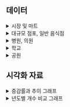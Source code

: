 ## 데이터

<details>
<summary>시장 및 마트</summary>
<div>

## 진행방식
- 필터링 (1) : 주소가 빈값이 아닌경우에 대해 우선선택 (소재지도로명주소, 소재지지번주소)
- 필터링 (2) : 분당, 일산 단어가 포함된 위치 우선적으로 선택
- 필터링 (3) : 위도,경도가 모두 빈칸인 행 Search, 주소가 이상한 곳 제거

### 데이터 테이블 예시 (분당 / 89,5) / (일산 / 56,5)
| 시설구분명 | 소재지도로명주소                                              | 소재지지번주소                       | WGS84위도   | WGS84경도   |
|------------|---------------------------------------------------------------|---------------------------------------|-------------|-------------|
| 전통시장   | 경기도 성남시 분당구 불정로386번길 10 서현동 효자촌미래타운아파트 | 경기도 성남시 분당구 서현동 307      | 37.373416   | 127.138036  |
| 전통시장   | 경기도 성남시 분당구 불정로376번길 31                          | 경기도 성남시 분당구 서현동 311      | 37.372255   | 127.138871  |
| 전통시장   | 경기도 성남시 분당구 불정로376번길 37 서현동                   | 경기도 성남시 분당구 서현동 312-3    | 37.371629   | 127.139444  |
| 전통시장   | 경기도 성남시 분당구 내정로165번길 38                          | 경기도 성남시 분당구수내동 32        | 37.376661   | 127.116239  |
| 전통시장   | 경기도 성남시 분당구 내정로 165번길 38                         | 경기도 성남시 분당구 수내동 32       | 37.376661   | 127.116239  |

</div>
</details>

<details>
<summary>대규모 점포, 일반 음식점</summary>
<div>

## 진행방식
- 필터링 (1) : 주소가 빈값이 아닌경우에 대해 우선선택 (소재지도로명주소, 소재지지번주소)
- 필터링 (2) : 분당, 일산 단어가 포함된 위치 우선적으로 선택
- 전처리 (1) : 위도,경도가 모두 빈칸인 행 Search 후 API를 활용한 위경도 결측치 보간
- 전처리 (2) : 폐업일자/인허가일자 내 날짜 포맷 통일화

### 데이터 테이블 예시 (대규모점포)
| 사업장명                      | 영업상태명   | 인허가일자   | 폐업일자 | 소재지도로명주소                                          | 소재지지번주소                                   | WGS84위도   | WGS84경도   | 업태구분명정보       |
|-------------------------------|------------|-----------|-------|----------------------------------------------------|----------------------------------------------|-----------|-----------|----------------|
| 라 몬테 이탈리아노            | 영업개시전   | 2019-01-22 | NaN   | 경기도 고양시 일산동구 연리지로 51, 라몬테이탈리아노 (장항동) | 경기도 고양시 일산동구 장항동 1800번지 라몬테이탈리아노 | 37.659901 | 126.754939 | 그 밖의 대규모점포   |
| GIFC MALL                   | 영업개시전   | 2019-01-23 | NaN   | 경기도 고양시 일산서구 킨텍스로 240 (대화동)               | 경기도 고양시 일산서구 대화동 2603번지                | 37.666098 | 126.750520 | 그 밖의 대규모점포   |
| 고양 일산 호수공원 가로수길     | 영업개시전   | 2017-08-25 | NaN   | 경기도 고양시 일산서구 주엽로 80 (대화동)                 | 경기도 고양시 일산서구 대화동 1050번지 185호           | 37.665939 | 126.756403 | 그 밖의 대규모점포   |
| 일산 벨라씨타(Bella Citta) | 영업개시전   | 2016-08-26 | NaN   | 경기도 고양시 일산동구 강송로 33 (백석동, 일산요진와이시티)   | 경기도 고양시 일산동구 백석동 1237번지               | 37.642359 | 126.792682 | 쇼핑센터            |
| 레이킨스몰                    | 정상영업     | 2010-08-26 | NaN   | 경기도 고양시 일산서구 호수로 817 (대화동)                | 경기도 고양시 일산서구 대화동 2602번지                | 37.667964 | 126.751387 | 그 밖의 대규모점포   |

### 데이터 테이블 예시 (일반음식점)
| 사업장명                           | 소재지도로명주소                                                          | 소재지지번주소                                               | 위도       | 경도       | 영업상태명 | 인허가일자   | 폐업일자    | 업태구분명  |
|-----------------------------------|---------------------------------------------------------------------------|------------------------------------------------------------|-----------|-----------|----------|-----------|-----------|-----------|
| #그술집                           | 경기도 성남시 분당구 매화로37번길 16 (야탑동, 1층)                        | 경기도 성남시 분당구 야탑동 383-8 1층                       | 37.411688 | 127.133038 | 영업      | 2005-07-01 | NaN       | 경양식    |
| (내어릴적)풍금                    | 경기도 성남시 분당구 금곡로11번길 6 1층 전체 (구미동)                      | 경기도 성남시 분당구 구미동 127-1번지 1층전체                | 37.344151 | 127.110432 | 폐업      | 2007-11-15 | 2008-08-01 | 까페      |
| (능이닭,능이오리)백숙,배달전문      | 경기도 성남시 분당구 황새울로312번길 20 (서현동,분당태성빌딩 지하1층 B124호) | 경기도 성남시 분당구 서현동 265-6 분당태성빌딩 지하1층 B124호 | 37.383026 | 127.122074 | 폐업      | 2011-06-10 | 2021-04-29 | 한식      |
| (대명)능이오복탕                  | 경기도 성남시 분당구 새마을로177번길 7-8, 1,2층 (율동)                     | 경기도 성남시 분당구 율동 288 1,2층                         | 37.384651 | 127.149335 | 영업      | 1993-08-24 | NaN       | 한식      |
| (선)속초코다리냉면                 | 경기도 성남시 분당구 동판교로177번길 25, 1층 106호 (삼평동, 판교 호반 ...   | 경기도 성남시 분당구 삼평동 740 판교 호반 써밋 플레이스 1층 106호 | 37.397321 | 127.113552 | 폐업      | 2013-06-18 | 2024-10-07 | 한식      |

</div>
</details>

<details>
<summary>병원, 의원</summary>
<div>

## 진행방식
- 필터링 (1) : 분당, 일산 단어가 포함된 위치 우선적으로 선택
- 전처리 (1) : 주소 기반 위도, 경도 관련 데이터 API를 활용한 Search

### 데이터 테이블 예시 (병원)
| 상세영업상태명 | 인허가일자  | 폐업일자 | 소재지전체주소                                              | 도로명전체주소                                               | 사업장명       | 업태구분명            | 의료인수 | 입원실수 | 병상수 | 진료과목내용명                                                                                                                                          | 위도        | 경도        |
|---------------|-------------|----------|-------------------------------------------------------------|-------------------------------------------------------------|----------------|----------------------|----------|----------|--------|-------------------------------------------------------------------------------------------------------------------------------------------------------|-------------|-------------|
| 영업중        | 2007-01-24  | NaN      | 경기도 고양시 일산서구 주엽동 21 사과나무치과병원             | 경기도 고양시 일산서구 중앙로 1450, 사과나무치과병원 2~7층 (주엽동)  | 사과나무치과병원 | 치과병원              | 25       | 0        | 0      | 내과, 가정의학과, 구강악안면외과, 치과보철과, 치과교정과, 소아치과, 치주과, 치과일반                                                                 | 37.671268   | 126.759604  |
| 영업중        | 2008-07-11  | NaN      | 경기도 고양시 일산동구 중산동 1696 지하1층 일부, 1층 일부, 2~5층 | 경기도 고양시 일산동구 중산로 117, 지하1층 일부, 1층 일부, 2~5층 (중산동)  | 해븐리병원     | 병원                  | 37       | 40       | 178    | 내과, 신경과, 정형외과, 영상의학과, 재활의학과, 가정의학과                                                                                           | 37.682541   | 126.781049  |
| 영업중        | 2008-08-14  | NaN      | NaN                                                         | 경기도 고양시 일산서구 주화로 88 (주엽동, 효림빌딩 201호, 205~6호, 3...  | 효림요양병원   | 요양병원(일반요양병원)  | 20       | 29       | 150    | 내과, 신경과, 외과, 피부과, 재활의학과, 가정의학과, 한방내과, 한방신경정신과, 재활의학과                                                                 | 37.670554   | 126.758525  |
| 영업중        | 2009-03-31  | NaN      | NaN                                                         | 경기도 고양시 일산서구 덕이로 212 (덕이동, 백송프라자 3,4층 일부)        | 무지개요양병원 | 요양병원(일반요양병원)  | 41       | 49       | 280    | 가정의학과, 한방내과                                                                                                                                   | 37.696692   | 126.739335  |
| 영업중        | 2009-04-29  | NaN      | 경기도 고양시 일산서구 일산2동 554번지 4호 일산마샬빌딩 4,5,6,7,8층 | 경기도 고양시 일산서구 일중로 59 (일산동, 일산마샬빌딩 4,5,6,7,8층) | 로하스일산병원 | 병원                  | 48       | 31       | 112    | 내과, 재활의학과, 가정의학과, 한방내과                                                                                                                | 37.684972   | 126.775199  |



### 데이터 테이블 예시 (의원)
| 상세영업상태명 | 인허가일자  | 폐업일자 | 소재지전체주소                                               | 도로명전체주소                                              | 사업장명                | 업태구분명  | 의료인수 | 입원실수 | 병상수 | 진료과목내용명                                                                                          | 위도  | 경도  |
|---------------|-------------|----------|--------------------------------------------------------------|-------------------------------------------------------------|-------------------------|-------------|----------|----------|--------|---------------------------------------------------------------------------------------------------------|-------|-------|
| 영업중        | 2019-03-06  | NaN      | 경기도 고양시 일산동구 중산동 1667번지 8호                    | 경기도 고양시 일산동구 고봉로 266, 5층 (중산동)               | 미래마취통증의학과의원   | 의원        | 2.0      | 0.0      | 0.0    | 정형외과, 신경외과, 마취통증의학과, 재활의학과                                                              | None  | None  |
| 영업중        | 2019-03-08  | NaN      | NaN                                                          | 경기도 고양시 일산동구 정발산로 38, 장항동이스턴시티 207호 (장항동) | 마음미소정신건강의학과의원 | 의원        | 1.0      | 0.0      | 0.0    | 정신건강의학과                                                                                          | None  | None  |
| 영업중        | 2019-03-15  | NaN      | NaN                                                          | 경기도 고양시 일산동구 강송로 119, 용신코아 3층 302호 (백석동)    | 이재한의원              | 한의원      | 1.0      | 0.0      | 0.0    | 한방내과, 한방부인과, 한방소아과, 한방안·이비인후·피부과, 한방신경정신과, 한방재활의학과                 | None  | None  |
| 영업중        | 2019-01-28  | NaN      | NaN                                                          | 경기도 고양시 일산동구 정발산로 38, 장항동이스턴시티 208호 일부, 408호 | 정발산튼튼척의원         | 의원        | 3.0      | 0.0      | 0.0    | 외과, 정형외과, 마취통증의학과, 재활의학과                                                                  | None  | None  |
| 영업중        | 2019-02-18  | NaN      | NaN                                                          | 경기도 고양시 일산동구 중산로 244, 고은프라자 3층 301호 (중산동) | 열린부부한의원          | 한의원      | 1.0      | 0.0      | 0.0    | 한방내과, 한방부인과, 한방소아과, 한방안·이비인후·피부과, 한방신경정신과, 한방재활의학과                 | None  | None  |


</div>
</details>

<details>
<summary>학교</summary>
<div>

## 진행방식
- 필터링 (1) : 분당, 일산 단어가 포함된 위치 우선적으로 선택

### 데이터 테이블 예시 (병원)
| 학교명             | 학교급구분 | 설립일자   | 설립형태 | 운영상태 | 소재지지번주소                   | 소재지도로명주소                      | 시도교육청명  | 위도       | 경도       |
|--------------------|------------|------------|----------|----------|----------------------------------|---------------------------------------|---------------|------------|------------|
| 신일비즈니스고등학교 | 고등학교   | 1996-03-01 | 공립     | 운영     | 경기도 고양시 일산서구 일산동 1041 | 경기도 고양시 일산서구 킨텍스로 452 | 경기도교육청  | 37.683058  | 126.762179 |
| 백마고등학교        | 고등학교   | 2017-05-04 | 공립     | 운영     | 경기도 고양시 일산동구 백석동 1138 | 경기도 고양시 일산동구 백석로 155    | 경기도교육청  | 37.651982  | 126.794012 |
| 고양예술고등학교    | 고등학교   | 2005-10-12 | 사립     | 운영     | 경기도 고양시 일산서구 덕이동 753-11 | 경기도 고양시 일산서구 덕이로172번길 4-39 | 경기도교육청  | 37.697410  | 126.742303 |
| 한류초등학교        | 초등학교   | 2019-09-01 | 공립     | 운영     | 경기도 고양시 일산동구 장항동 1779  | 경기도 고양시 일산동구 한류월드로 262 | 경기도교육청  | 37.662268  | 126.756958 |
| 백송고등학교        | 고등학교   | 1974-01-05 | 사립     | 운영     | 경기도 고양시 일산서구 덕이동 753-11 | 경기도 고양시 일산서구 덕이로 172번길 4-39 | 경기도교육청  | 37.697410  | 126.742303 |


</div>
</details>

<details>
<summary>공원</summary>
<div>

## 진행방식
- 필터링 (1) : 분당, 일산 단어가 포함된 위치 우선적으로 선택

### 데이터 테이블 예시 (공원)
| 공원명                        | 공원구분   | 소재지도로명주소                  | 소재지지번주소                          | 위도        | 경도        | 공원면적(㎡) |
|----------------------------|---------|----------------------------------|--------------------------------------|-----------|-----------|------------|
| 판교제7호(송현)공원             | 근린공원   | NaN                              | 경기도 성남시 분당구 삼평동 717-2         | 37.409025 | 127.116940 | 39233.5    |
| 판교제10호(낙생대)공원          | 근린공원   | 경기도 성남시 분당구 판교역로 75   | 경기도 성남시 분당구 백현동 523          | 37.387522 | 127.107671 | 428698.0   |
| 미래공원                      | 어린이공원  | NaN                              | 경기도 성남시 분당구 서현동 309          | 37.371048 | 127.136006 | 3509.7     |
| 양촌공원                      | 어린이공원  | NaN                              | 경기도 성남시 분당구 야탑동 178          | 37.407056 | 127.147037 | 1533.2     |
| 판교제12호(숲안)공원           | 어린이공원  | NaN                              | 경기도 성남시 분당구 백현동 548          | 37.388994 | 127.115944 | 4275.3     |


</div>
</details>


## 시각화 자료

<details>
<summary>증감률과 추이 그래프</summary>
<div>

## 대규모 점포

![line_graph_life_infra_년도별_대규모점포_추이](https://github.com/user-attachments/assets/560693e9-013c-4c7b-8362-4ae164df535a)

![line_graph_life_infra_년도별_대규모점포_증감률](https://github.com/user-attachments/assets/ff1bc8a9-f733-43bf-94ad-9c4a436bc657)


## 음식점


![line_graph_life_infra_음식점_점포수_추이](https://github.com/user-attachments/assets/c8d75f5f-1fc9-4c52-9558-e13f27017565)

![line_graph_life_infra_음식점_점포수_증감률](https://github.com/user-attachments/assets/af1c943d-4947-4f91-ab9c-6327c1186827)


## 병원

![line_graph_life_infra_년도별_병원_추이](https://github.com/user-attachments/assets/b5f8a02e-76c3-4a6b-bb0e-cc77256113bb)

![line_graph_life_infra_년도별_병원_증감률](https://github.com/user-attachments/assets/af12802b-5857-4698-af76-f49b5e21171f)


## 의원

![line_graph_life_infra_년도별_의원_추이](https://github.com/user-attachments/assets/28f4b5bf-9013-4016-bc12-02d38abb1974)

![line_graph_life_infra_년도별_의원_증감률](https://github.com/user-attachments/assets/0ce18d49-80fc-406e-b216-fe011143d9b5)


## 학교

![line_graph_life_infra_지역별_학교_추이](https://github.com/user-attachments/assets/81e7b897-d167-4e58-ab8e-600d85c31331)

![line_graph_life_infra_지역별_학교_증가율](https://github.com/user-attachments/assets/7a1aec07-2706-4a34-8cd5-9708670c1c90)


</div>
</details>


<details>
<summary>년도별 개수 비교 그래프</summary>
<div>

## 데이터

<details>
<summary>시장 및 마트</summary>
<div>

## 진행방식
- 필터링 (1) : 주소가 빈값이 아닌경우에 대해 우선선택 (소재지도로명주소, 소재지지번주소)
- 필터링 (2) : 분당, 일산 단어가 포함된 위치 우선적으로 선택
- 필터링 (3) : 위도,경도가 모두 빈칸인 행 Search, 주소가 이상한 곳 제거

### 데이터 테이블 예시 (분당 / 89,5) / (일산 / 56,5)
| 시설구분명 | 소재지도로명주소                                              | 소재지지번주소                       | WGS84위도   | WGS84경도   |
|------------|---------------------------------------------------------------|---------------------------------------|-------------|-------------|
| 전통시장   | 경기도 성남시 분당구 불정로386번길 10 서현동 효자촌미래타운아파트 | 경기도 성남시 분당구 서현동 307      | 37.373416   | 127.138036  |
| 전통시장   | 경기도 성남시 분당구 불정로376번길 31                          | 경기도 성남시 분당구 서현동 311      | 37.372255   | 127.138871  |
| 전통시장   | 경기도 성남시 분당구 불정로376번길 37 서현동                   | 경기도 성남시 분당구 서현동 312-3    | 37.371629   | 127.139444  |
| 전통시장   | 경기도 성남시 분당구 내정로165번길 38                          | 경기도 성남시 분당구수내동 32        | 37.376661   | 127.116239  |
| 전통시장   | 경기도 성남시 분당구 내정로 165번길 38                         | 경기도 성남시 분당구 수내동 32       | 37.376661   | 127.116239  |

</div>
</details>

<details>
<summary>대규모 점포, 일반 음식점</summary>
<div>

## 진행방식
- 필터링 (1) : 주소가 빈값이 아닌경우에 대해 우선선택 (소재지도로명주소, 소재지지번주소)
- 필터링 (2) : 분당, 일산 단어가 포함된 위치 우선적으로 선택
- 전처리 (1) : 위도,경도가 모두 빈칸인 행 Search 후 API를 활용한 위경도 결측치 보간
- 전처리 (2) : 폐업일자/인허가일자 내 날짜 포맷 통일화

### 데이터 테이블 예시 (대규모점포)
| 사업장명                      | 영업상태명   | 인허가일자   | 폐업일자 | 소재지도로명주소                                          | 소재지지번주소                                   | WGS84위도   | WGS84경도   | 업태구분명정보       |
|-------------------------------|------------|-----------|-------|----------------------------------------------------|----------------------------------------------|-----------|-----------|----------------|
| 라 몬테 이탈리아노            | 영업개시전   | 2019-01-22 | NaN   | 경기도 고양시 일산동구 연리지로 51, 라몬테이탈리아노 (장항동) | 경기도 고양시 일산동구 장항동 1800번지 라몬테이탈리아노 | 37.659901 | 126.754939 | 그 밖의 대규모점포   |
| GIFC MALL                   | 영업개시전   | 2019-01-23 | NaN   | 경기도 고양시 일산서구 킨텍스로 240 (대화동)               | 경기도 고양시 일산서구 대화동 2603번지                | 37.666098 | 126.750520 | 그 밖의 대규모점포   |
| 고양 일산 호수공원 가로수길     | 영업개시전   | 2017-08-25 | NaN   | 경기도 고양시 일산서구 주엽로 80 (대화동)                 | 경기도 고양시 일산서구 대화동 1050번지 185호           | 37.665939 | 126.756403 | 그 밖의 대규모점포   |
| 일산 벨라씨타(Bella Citta) | 영업개시전   | 2016-08-26 | NaN   | 경기도 고양시 일산동구 강송로 33 (백석동, 일산요진와이시티)   | 경기도 고양시 일산동구 백석동 1237번지               | 37.642359 | 126.792682 | 쇼핑센터            |
| 레이킨스몰                    | 정상영업     | 2010-08-26 | NaN   | 경기도 고양시 일산서구 호수로 817 (대화동)                | 경기도 고양시 일산서구 대화동 2602번지                | 37.667964 | 126.751387 | 그 밖의 대규모점포   |

### 데이터 테이블 예시 (일반음식점)
| 사업장명                           | 소재지도로명주소                                                          | 소재지지번주소                                               | 위도       | 경도       | 영업상태명 | 인허가일자   | 폐업일자    | 업태구분명  |
|-----------------------------------|---------------------------------------------------------------------------|------------------------------------------------------------|-----------|-----------|----------|-----------|-----------|-----------|
| #그술집                           | 경기도 성남시 분당구 매화로37번길 16 (야탑동, 1층)                        | 경기도 성남시 분당구 야탑동 383-8 1층                       | 37.411688 | 127.133038 | 영업      | 2005-07-01 | NaN       | 경양식    |
| (내어릴적)풍금                    | 경기도 성남시 분당구 금곡로11번길 6 1층 전체 (구미동)                      | 경기도 성남시 분당구 구미동 127-1번지 1층전체                | 37.344151 | 127.110432 | 폐업      | 2007-11-15 | 2008-08-01 | 까페      |
| (능이닭,능이오리)백숙,배달전문      | 경기도 성남시 분당구 황새울로312번길 20 (서현동,분당태성빌딩 지하1층 B124호) | 경기도 성남시 분당구 서현동 265-6 분당태성빌딩 지하1층 B124호 | 37.383026 | 127.122074 | 폐업      | 2011-06-10 | 2021-04-29 | 한식      |
| (대명)능이오복탕                  | 경기도 성남시 분당구 새마을로177번길 7-8, 1,2층 (율동)                     | 경기도 성남시 분당구 율동 288 1,2층                         | 37.384651 | 127.149335 | 영업      | 1993-08-24 | NaN       | 한식      |
| (선)속초코다리냉면                 | 경기도 성남시 분당구 동판교로177번길 25, 1층 106호 (삼평동, 판교 호반 ...   | 경기도 성남시 분당구 삼평동 740 판교 호반 써밋 플레이스 1층 106호 | 37.397321 | 127.113552 | 폐업      | 2013-06-18 | 2024-10-07 | 한식      |

</div>
</details>

<details>
<summary>병원, 의원</summary>
<div>

## 진행방식
- 필터링 (1) : 분당, 일산 단어가 포함된 위치 우선적으로 선택
- 전처리 (1) : 주소 기반 위도, 경도 관련 데이터 API를 활용한 Search

### 데이터 테이블 예시 (병원)
| 상세영업상태명 | 인허가일자  | 폐업일자 | 소재지전체주소                                              | 도로명전체주소                                               | 사업장명       | 업태구분명            | 의료인수 | 입원실수 | 병상수 | 진료과목내용명                                                                                                                                          | 위도        | 경도        |
|---------------|-------------|----------|-------------------------------------------------------------|-------------------------------------------------------------|----------------|----------------------|----------|----------|--------|-------------------------------------------------------------------------------------------------------------------------------------------------------|-------------|-------------|
| 영업중        | 2007-01-24  | NaN      | 경기도 고양시 일산서구 주엽동 21 사과나무치과병원             | 경기도 고양시 일산서구 중앙로 1450, 사과나무치과병원 2~7층 (주엽동)  | 사과나무치과병원 | 치과병원              | 25       | 0        | 0      | 내과, 가정의학과, 구강악안면외과, 치과보철과, 치과교정과, 소아치과, 치주과, 치과일반                                                                 | 37.671268   | 126.759604  |
| 영업중        | 2008-07-11  | NaN      | 경기도 고양시 일산동구 중산동 1696 지하1층 일부, 1층 일부, 2~5층 | 경기도 고양시 일산동구 중산로 117, 지하1층 일부, 1층 일부, 2~5층 (중산동)  | 해븐리병원     | 병원                  | 37       | 40       | 178    | 내과, 신경과, 정형외과, 영상의학과, 재활의학과, 가정의학과                                                                                           | 37.682541   | 126.781049  |
| 영업중        | 2008-08-14  | NaN      | NaN                                                         | 경기도 고양시 일산서구 주화로 88 (주엽동, 효림빌딩 201호, 205~6호, 3...  | 효림요양병원   | 요양병원(일반요양병원)  | 20       | 29       | 150    | 내과, 신경과, 외과, 피부과, 재활의학과, 가정의학과, 한방내과, 한방신경정신과, 재활의학과                                                                 | 37.670554   | 126.758525  |
| 영업중        | 2009-03-31  | NaN      | NaN                                                         | 경기도 고양시 일산서구 덕이로 212 (덕이동, 백송프라자 3,4층 일부)        | 무지개요양병원 | 요양병원(일반요양병원)  | 41       | 49       | 280    | 가정의학과, 한방내과                                                                                                                                   | 37.696692   | 126.739335  |
| 영업중        | 2009-04-29  | NaN      | 경기도 고양시 일산서구 일산2동 554번지 4호 일산마샬빌딩 4,5,6,7,8층 | 경기도 고양시 일산서구 일중로 59 (일산동, 일산마샬빌딩 4,5,6,7,8층) | 로하스일산병원 | 병원                  | 48       | 31       | 112    | 내과, 재활의학과, 가정의학과, 한방내과                                                                                                                | 37.684972   | 126.775199  |



### 데이터 테이블 예시 (의원)
| 상세영업상태명 | 인허가일자  | 폐업일자 | 소재지전체주소                                               | 도로명전체주소                                              | 사업장명                | 업태구분명  | 의료인수 | 입원실수 | 병상수 | 진료과목내용명                                                                                          | 위도  | 경도  |
|---------------|-------------|----------|--------------------------------------------------------------|-------------------------------------------------------------|-------------------------|-------------|----------|----------|--------|---------------------------------------------------------------------------------------------------------|-------|-------|
| 영업중        | 2019-03-06  | NaN      | 경기도 고양시 일산동구 중산동 1667번지 8호                    | 경기도 고양시 일산동구 고봉로 266, 5층 (중산동)               | 미래마취통증의학과의원   | 의원        | 2.0      | 0.0      | 0.0    | 정형외과, 신경외과, 마취통증의학과, 재활의학과                                                              | None  | None  |
| 영업중        | 2019-03-08  | NaN      | NaN                                                          | 경기도 고양시 일산동구 정발산로 38, 장항동이스턴시티 207호 (장항동) | 마음미소정신건강의학과의원 | 의원        | 1.0      | 0.0      | 0.0    | 정신건강의학과                                                                                          | None  | None  |
| 영업중        | 2019-03-15  | NaN      | NaN                                                          | 경기도 고양시 일산동구 강송로 119, 용신코아 3층 302호 (백석동)    | 이재한의원              | 한의원      | 1.0      | 0.0      | 0.0    | 한방내과, 한방부인과, 한방소아과, 한방안·이비인후·피부과, 한방신경정신과, 한방재활의학과                 | None  | None  |
| 영업중        | 2019-01-28  | NaN      | NaN                                                          | 경기도 고양시 일산동구 정발산로 38, 장항동이스턴시티 208호 일부, 408호 | 정발산튼튼척의원         | 의원        | 3.0      | 0.0      | 0.0    | 외과, 정형외과, 마취통증의학과, 재활의학과                                                                  | None  | None  |
| 영업중        | 2019-02-18  | NaN      | NaN                                                          | 경기도 고양시 일산동구 중산로 244, 고은프라자 3층 301호 (중산동) | 열린부부한의원          | 한의원      | 1.0      | 0.0      | 0.0    | 한방내과, 한방부인과, 한방소아과, 한방안·이비인후·피부과, 한방신경정신과, 한방재활의학과                 | None  | None  |


</div>
</details>

<details>
<summary>학교</summary>
<div>

## 진행방식
- 필터링 (1) : 분당, 일산 단어가 포함된 위치 우선적으로 선택

### 데이터 테이블 예시 (병원)
| 학교명             | 학교급구분 | 설립일자   | 설립형태 | 운영상태 | 소재지지번주소                   | 소재지도로명주소                      | 시도교육청명  | 위도       | 경도       |
|--------------------|------------|------------|----------|----------|----------------------------------|---------------------------------------|---------------|------------|------------|
| 신일비즈니스고등학교 | 고등학교   | 1996-03-01 | 공립     | 운영     | 경기도 고양시 일산서구 일산동 1041 | 경기도 고양시 일산서구 킨텍스로 452 | 경기도교육청  | 37.683058  | 126.762179 |
| 백마고등학교        | 고등학교   | 2017-05-04 | 공립     | 운영     | 경기도 고양시 일산동구 백석동 1138 | 경기도 고양시 일산동구 백석로 155    | 경기도교육청  | 37.651982  | 126.794012 |
| 고양예술고등학교    | 고등학교   | 2005-10-12 | 사립     | 운영     | 경기도 고양시 일산서구 덕이동 753-11 | 경기도 고양시 일산서구 덕이로172번길 4-39 | 경기도교육청  | 37.697410  | 126.742303 |
| 한류초등학교        | 초등학교   | 2019-09-01 | 공립     | 운영     | 경기도 고양시 일산동구 장항동 1779  | 경기도 고양시 일산동구 한류월드로 262 | 경기도교육청  | 37.662268  | 126.756958 |
| 백송고등학교        | 고등학교   | 1974-01-05 | 사립     | 운영     | 경기도 고양시 일산서구 덕이동 753-11 | 경기도 고양시 일산서구 덕이로 172번길 4-39 | 경기도교육청  | 37.697410  | 126.742303 |


</div>
</details>

<details>
<summary>공원</summary>
<div>

## 진행방식
- 필터링 (1) : 분당, 일산 단어가 포함된 위치 우선적으로 선택

### 데이터 테이블 예시 (공원)
| 공원명                        | 공원구분   | 소재지도로명주소                  | 소재지지번주소                          | 위도        | 경도        | 공원면적(㎡) |
|----------------------------|---------|----------------------------------|--------------------------------------|-----------|-----------|------------|
| 판교제7호(송현)공원             | 근린공원   | NaN                              | 경기도 성남시 분당구 삼평동 717-2         | 37.409025 | 127.116940 | 39233.5    |
| 판교제10호(낙생대)공원          | 근린공원   | 경기도 성남시 분당구 판교역로 75   | 경기도 성남시 분당구 백현동 523          | 37.387522 | 127.107671 | 428698.0   |
| 미래공원                      | 어린이공원  | NaN                              | 경기도 성남시 분당구 서현동 309          | 37.371048 | 127.136006 | 3509.7     |
| 양촌공원                      | 어린이공원  | NaN                              | 경기도 성남시 분당구 야탑동 178          | 37.407056 | 127.147037 | 1533.2     |
| 판교제12호(숲안)공원           | 어린이공원  | NaN                              | 경기도 성남시 분당구 백현동 548          | 37.388994 | 127.115944 | 4275.3     |


</div>
</details>


## 시각화 자료

<details>
<summary>증감률과 추이 그래프</summary>
<div>

## 대규모 점포

![line_graph_life_infra_년도별_대규모점포_추이](https://github.com/user-attachments/assets/560693e9-013c-4c7b-8362-4ae164df535a)

![line_graph_life_infra_년도별_대규모점포_증감률](https://github.com/user-attachments/assets/ff1bc8a9-f733-43bf-94ad-9c4a436bc657)


## 음식점


![line_graph_life_infra_음식점_점포수_추이](https://github.com/user-attachments/assets/c8d75f5f-1fc9-4c52-9558-e13f27017565)

![line_graph_life_infra_음식점_점포수_증감률](https://github.com/user-attachments/assets/af1c943d-4947-4f91-ab9c-6327c1186827)


## 병원

![line_graph_life_infra_년도별_병원_추이](https://github.com/user-attachments/assets/b5f8a02e-76c3-4a6b-bb0e-cc77256113bb)

![line_graph_life_infra_년도별_병원_증감률](https://github.com/user-attachments/assets/af12802b-5857-4698-af76-f49b5e21171f)


## 의원

![line_graph_life_infra_년도별_의원_추이](https://github.com/user-attachments/assets/28f4b5bf-9013-4016-bc12-02d38abb1974)

![line_graph_life_infra_년도별_의원_증감률](https://github.com/user-attachments/assets/0ce18d49-80fc-406e-b216-fe011143d9b5)


## 학교

![line_graph_life_infra_지역별_학교_추이](https://github.com/user-attachments/assets/81e7b897-d167-4e58-ab8e-600d85c31331)

![line_graph_life_infra_지역별_학교_증가율](https://github.com/user-attachments/assets/7a1aec07-2706-4a34-8cd5-9708670c1c90)


</div>
</details>


<details>
<summary>년도별 개수 비교 그래프</summary>
<div>


## 2024 11월 기준 

일산 시장 데이터 (241231 기준): 56개   
일산 대규모점포 데이터 (241231 기준): 49개   
일산 음식점 데이터 (241231 기준): 5721개   
일산 음식점 데이터 (241231 기준): 5721개   
일산 병원 데이터 (241231 기준): 51개   
일산 학교 데이터 (241231 기준): 96개   
일산 공원 데이터 (241231 기준): 137개   
일산 의원 데이터 (241231 기준): 738개   


분당 시장 데이터 (241231 기준): 89개   
분당 대규모점포 데이터 (241231 기준): 61개   
분당 음식점 데이터 (241231 기준): 4639개   
분당 병원 데이터 (241231 기준): 27개   
분당 학교 데이터 (241231 기준): 88개   
분당 공원 데이터 (241231 기준): 136개   
분당 의원 데이터 (241231 기준): 1021개   

![일산 vs 분당 생활 인프라 (2024년 현재 기준)](https://github.com/user-attachments/assets/8214a3cc-2a45-4f4e-8137-19584d4a19da)




## 2023년도 기준

일산 대규모점포 데이터 (231231 기준): 49개   
일산 음식점 데이터 (231231 기준): 5760개   
일산 음식점 데이터 (231231 기준): 5760개   
일산 병원 데이터 (231231 기준): 50개   
일산 학교 데이터 (231231 기준): 95개   
일산 의원 데이터 (231231 기준): 728개   


분당 대규모점포 데이터 (231231 기준): 61개   
분당 음식점 데이터 (231231 기준): 4609개   
분당 병원 데이터 (231231 기준): 27개   
분당 학교 데이터 (231231 기준): 88개   
분당 의원 데이터 (231231 기준): 997개   

![일산_vs_분당_생활_인프라_2023년_기준](https://github.com/user-attachments/assets/cb49da83-6265-4494-ba2e-aebb698ae36b)
![일산_vs_분당_생활_인프라_2023년_기준](https://github.com/user-attachments/assets/cb49da83-6265-4494-ba2e-aebb698ae36b)


분당 대규모점포 데이터 (231231 기준): 61개  
분당 음식점 데이터 (231231 기준): 4609개  
분당 병원 데이터 (231231 기준): 27개  
분당 학교 데이터 (231231 기준): 88개  
분당 의원 데이터 (231231 기준): 997개  

![일산_vs_분당_생활_인프라_2023년_기준](./일산_vs_분당_생활_인프라_2023년_기준.png)

## 2022년도 기준

일산 대규모점포 데이터 (221231 기준): 49개   
일산 음식점 데이터 (221231 기준): 5718개   
일산 음식점 데이터 (221231 기준): 5718개   
일산 병원 데이터 (221231 기준): 52개   
일산 학교 데이터 (221231 기준): 95개   
일산 의원 데이터 (221231 기준): 723개   


분당 대규모점포 데이터 (221231 기준): 60개   
분당 음식점 데이터 (221231 기준): 4470개   
분당 병원 데이터 (221231 기준): 29개   
분당 학교 데이터 (221231 기준): 88개   
분당 의원 데이터 (221231 기준): 963개     
분당 의원 데이터 (221231 기준): 963개     


![일산_vs_분당_생활_인프라_2022년_기준](https://github.com/user-attachments/assets/c0754a5a-7924-4447-b1b3-7eb1105907a8)




분당 대규모점포 데이터 (221231 기준): 60개  
분당 음식점 데이터 (221231 기준): 4470개  
분당 병원 데이터 (221231 기준): 29개  
분당 학교 데이터 (221231 기준): 88개  
분당 의원 데이터 (221231 기준): 963개  

![일산_vs_분당_생활_인프라_2022년_기준](./일산_vs_분당_생활_인프라_2022년_기준.png)

## 2021년도 기준

일산 대규모점포 데이터 (211231 기준): 48개   
일산 음식점 데이터 (211231 기준): 5745개   
일산 음식점 데이터 (211231 기준): 5745개   
일산 병원 데이터 (211231 기준): 52개   
일산 학교 데이터 (211231 기준): 95개   
일산 의원 데이터 (211231 기준): 714개   


분당 대규모점포 데이터 (211231 기준): 62개   
분당 음식점 데이터 (211231 기준): 4483개   
분당 병원 데이터 (211231 기준): 29개   
분당 학교 데이터 (211231 기준): 88개   
분당 의원 데이터 (211231 기준): 940개   


![일산_vs_분당_생활_인프라_2021년_기준](https://github.com/user-attachments/assets/7f795286-38df-4c0b-865a-9f662eef5260)



분당 대규모점포 데이터 (211231 기준): 62개  
분당 음식점 데이터 (211231 기준): 4483개  
분당 병원 데이터 (211231 기준): 29개  
분당 학교 데이터 (211231 기준): 88개  
분당 의원 데이터 (211231 기준): 940개  

![일산_vs_분당_생활_인프라_2021년_기준](./일산_vs_분당_생활_인프라_2021년_기준.png)

## 2020년도 기준

일산 대규모점포 데이터 (201231 기준): 48개   
일산 음식점 데이터 (201231 기준): 5667개   
일산 음식점 데이터 (201231 기준): 5667개   
일산 병원 데이터 (201231 기준): 53개   
일산 학교 데이터 (201231 기준): 95개   
일산 의원 데이터 (201231 기준): 698개   

분당 대규모점포 데이터 (201231 기준): 62개  
분당 음식점 데이터 (201231 기준): 4473개  
분당 병원 데이터 (201231 기준): 29개  
분당 학교 데이터 (201231 기준): 86개  
분당 의원 데이터 (201231 기준): 924개  

분당 대규모점포 데이터 (201231 기준): 62개   
분당 음식점 데이터 (201231 기준): 4473개   
분당 병원 데이터 (201231 기준): 29개   
분당 학교 데이터 (201231 기준): 86개   
분당 의원 데이터 (201231 기준): 924개   


![일산_vs_분당_생활_인프라_2020년_기준](https://github.com/user-attachments/assets/f46fd03e-76aa-4843-aabf-0498d5f9328b)

![일산_vs_분당_생활_인프라_2020년_기준](https://github.com/user-attachments/assets/f46fd03e-76aa-4843-aabf-0498d5f9328b)



## 2019년도 기준

일산 대규모점포 데이터 (191231 기준): 49개   
일산 음식점 데이터 (191231 기준): 5523개   
일산 음식점 데이터 (191231 기준): 5523개   
일산 병원 데이터 (191231 기준): 54개   
일산 학교 데이터 (191231 기준): 95개   
일산 의원 데이터 (191231 기준): 675개   


분당 대규모점포 데이터 (191231 기준): 68개   
분당 음식점 데이터 (191231 기준): 4387개   
분당 병원 데이터 (191231 기준): 29개   
분당 학교 데이터 (191231 기준): 86개   
분당 의원 데이터 (191231 기준): 918개   


![일산_vs_분당_생활_인프라_2019년_기준](https://github.com/user-attachments/assets/3e80b620-e935-40a7-8eed-ec4292b95680)



분당 대규모점포 데이터 (191231 기준): 68개  
분당 음식점 데이터 (191231 기준): 4387개  
분당 병원 데이터 (191231 기준): 29개  
분당 학교 데이터 (191231 기준): 86개  
분당 의원 데이터 (191231 기준): 918개  

![일산_vs_분당_생활_인프라_2019년_기준](./일산_vs_분당_생활_인프라_2019년_기준.png)

## 2018년도 기준

일산 대규모점포 데이터 (181231 기준): 48개   
일산 음식점 데이터 (181231 기준): 5482개   
일산 대규모점포 데이터 (181231 기준): 48개   
일산 음식점 데이터 (181231 기준): 5482개   
일산 병원 데이터 (181231 기준): 50개   
일산 학교 데이터 (181231 기준): 94개   
일산 의원 데이터 (181231 기준): 670개   


분당 대규모점포 데이터 (181231 기준): 68개   
분당 음식점 데이터 (181231 기준): 4537개   
분당 병원 데이터 (181231 기준): 29개   
분당 학교 데이터 (181231 기준): 86개   
분당 의원 데이터 (181231 기준): 910개   

![일산_vs_분당_생활_인프라_2018년_기준](https://github.com/user-attachments/assets/c04954cc-d2ce-4383-9d59-4e3ca7382bd0)



분당 대규모점포 데이터 (181231 기준): 68개  
분당 음식점 데이터 (181231 기준): 4537개  
분당 병원 데이터 (181231 기준): 29개  
분당 학교 데이터 (181231 기준): 86개  
분당 의원 데이터 (181231 기준): 910개  

![일산_vs_분당_생활_인프라_2018년_기준](./일산_vs_분당_생활_인프라_2018년_기준.png)

## 2017년도 기준

일산 대규모점포 데이터 (171231 기준): 48개   
일산 음식점 데이터 (171231 기준): 5917개   
일산 음식점 데이터 (171231 기준): 5917개   
일산 병원 데이터 (171231 기준): 51개   
일산 학교 데이터 (171231 기준): 94개   
일산 의원 데이터 (171231 기준): 662개   


분당 대규모점포 데이터 (171231 기준): 68개   
분당 음식점 데이터 (171231 기준): 4563개   
분당 병원 데이터 (171231 기준): 29개   
분당 학교 데이터 (171231 기준): 86개   
분당 의원 데이터 (171231 기준): 877개   

![일산_vs_분당_생활_인프라_2017년_기준](https://github.com/user-attachments/assets/75965ad7-41c9-44ed-8b78-4960bba70b79)



분당 대규모점포 데이터 (171231 기준): 68개  
분당 음식점 데이터 (171231 기준): 4563개  
분당 병원 데이터 (171231 기준): 29개  
분당 학교 데이터 (171231 기준): 86개  
분당 의원 데이터 (171231 기준): 877개  

![일산_vs_분당_생활_인프라_2017년_기준](./일산_vs_분당_생활_인프라_2017년_기준.png)

## 2016년도 기준

일산 대규모점포 데이터 (161231 기준): 48개   
일산 음식점 데이터 (161231 기준): 5834개   
일산 음식점 데이터 (161231 기준): 5834개   
일산 병원 데이터 (161231 기준): 49개   
일산 학교 데이터 (161231 기준): 93개   
일산 의원 데이터 (161231 기준): 661개   


분당 대규모점포 데이터 (161231 기준): 69개   
분당 음식점 데이터 (161231 기준): 4524개   
분당 병원 데이터 (161231 기준): 28개   
분당 학교 데이터 (161231 기준): 86개   
분당 의원 데이터 (161231 기준): 865개   

![일산_vs_분당_생활_인프라_2016년_기준](https://github.com/user-attachments/assets/1a26fc62-8443-4ea1-9d13-95a6f23ceb21)



분당 대규모점포 데이터 (161231 기준): 69개  
분당 음식점 데이터 (161231 기준): 4524개  
분당 병원 데이터 (161231 기준): 28개  
분당 학교 데이터 (161231 기준): 86개  
분당 의원 데이터 (161231 기준): 865개  

![일산_vs_분당_생활_인프라_2016년_기준](./일산_vs_분당_생활_인프라_2016년_기준.png)

## 2015년도 기준

일산 대규모점포 데이터 (151231 기준): 47개   
일산 음식점 데이터 (151231 기준): 5945개   
일산 음식점 데이터 (151231 기준): 5945개   
일산 병원 데이터 (151231 기준): 46개   
일산 학교 데이터 (151231 기준): 93개   
일산 의원 데이터 (151231 기준): 664개   


분당 대규모점포 데이터 (151231 기준): 67개   
분당 음식점 데이터 (151231 기준): 4506개   
분당 병원 데이터 (151231 기준): 27개   
분당 학교 데이터 (151231 기준): 86개   
분당 의원 데이터 (151231 기준): 841개   


![일산_vs_분당_생활_인프라_2015년_기준](https://github.com/user-attachments/assets/e3d2b08e-437d-462c-a5f2-0295e4977de0)



분당 대규모점포 데이터 (151231 기준): 67개  
분당 음식점 데이터 (151231 기준): 4506개  
분당 병원 데이터 (151231 기준): 27개  
분당 학교 데이터 (151231 기준): 86개  
분당 의원 데이터 (151231 기준): 841개  

![일산_vs_분당_생활_인프라_2015년_기준](./일산_vs_분당_생활_인프라_2015년_기준.png)

## 2014년도 기준

일산 대규모점포 데이터 (141231 기준): 47개   
일산 음식점 데이터 (141231 기준): 5792개   
일산 음식점 데이터 (141231 기준): 5792개   
일산 병원 데이터 (141231 기준): 44개   
일산 학교 데이터 (141231 기준): 93개   
일산 의원 데이터 (141231 기준): 643개   


분당 대규모점포 데이터 (141231 기준): 66개   
분당 음식점 데이터 (141231 기준): 4352개   
분당 음식점 데이터 (141231 기준): 4352개   
분당 병원 데이터 (141231 기준): 26개   
분당 학교 데이터 (141231 기준): 86개   
분당 의원 데이터 (141231 기준): 815개   


![일산_vs_분당_생활_인프라_2014년_기준](https://github.com/user-attachments/assets/8df9e9a0-1d3f-42ee-8dc3-e3244b474f83)



![일산_vs_분당_생활_인프라_2014년_기준](./일산_vs_분당_생활_인프라_2014년_기준.png)

## 2013년도 기준

일산 대규모점포 데이터 (131231 기준): 46개   
일산 음식점 데이터 (131231 기준): 5641개   
일산 음식점 데이터 (131231 기준): 5641개   
일산 병원 데이터 (131231 기준): 42개   
일산 학교 데이터 (131231 기준): 93개   
일산 의원 데이터 (131231 기준): 622개   

분당 대규모점포 데이터 (131231 기준): 65개  
분당 음식점 데이터 (131231 기준): 4170개  
분당 병원 데이터 (131231 기준): 28개  
분당 학교 데이터 (131231 기준): 86개  
분당 의원 데이터 (131231 기준): 796개  

분당 대규모점포 데이터 (131231 기준): 65개   
분당 음식점 데이터 (131231 기준): 4170개   
분당 병원 데이터 (131231 기준): 28개   
분당 학교 데이터 (131231 기준): 86개   
분당 의원 데이터 (131231 기준): 796개   


![일산_vs_분당_생활_인프라_2013년_기준](https://github.com/user-attachments/assets/d3a28124-2c65-42bc-802d-c4513ce225cf)

![일산_vs_분당_생활_인프라_2013년_기준](https://github.com/user-attachments/assets/d3a28124-2c65-42bc-802d-c4513ce225cf)



## 2012년도 기준

일산 대규모점포 데이터 (121231 기준): 42개   
일산 음식점 데이터 (121231 기준): 5537개   
일산 음식점 데이터 (121231 기준): 5537개   
일산 병원 데이터 (121231 기준): 40개   
일산 학교 데이터 (121231 기준): 93개   
일산 의원 데이터 (121231 기준): 625개   

분당 대규모점포 데이터 (121231 기준): 61개  
분당 음식점 데이터 (121231 기준): 3943개  
분당 병원 데이터 (121231 기준): 27개  
분당 학교 데이터 (121231 기준): 85개  
분당 의원 데이터 (121231 기준): 775개  

분당 대규모점포 데이터 (121231 기준): 61개   
분당 음식점 데이터 (121231 기준): 3943개   
분당 병원 데이터 (121231 기준): 27개   
분당 학교 데이터 (121231 기준): 85개   
분당 의원 데이터 (121231 기준): 775개   


![일산_vs_분당_생활_인프라_2012년_기준](https://github.com/user-attachments/assets/2753b24e-fac2-42c7-abbe-d8f12292a6ab)

![일산_vs_분당_생활_인프라_2012년_기준](https://github.com/user-attachments/assets/2753b24e-fac2-42c7-abbe-d8f12292a6ab)



## 2011년 기준

일산 대규모점포 데이터 (111231 기준): 32개   
일산 음식점 데이터 (111231 기준): 5448개   
일산 음식점 데이터 (111231 기준): 5448개   
일산 병원 데이터 (111231 기준): 36개   
일산 학교 데이터 (111231 기준): 91개   
일산 의원 데이터 (111231 기준): 611개   


분당 대규모점포 데이터 (111231 기준): 54개   
분당 음식점 데이터 (111231 기준): 3768개   
분당 대규모점포 데이터 (111231 기준): 54개   
분당 음식점 데이터 (111231 기준): 3768개   
분당 병원 데이터 (111231 기준): 25개   
분당 학교 데이터 (111231 기준): 85개   
분당 의원 데이터 (111231 기준): 735개   


![일산_vs_분당_생활_인프라_2011년_기준](https://github.com/user-attachments/assets/dfe13669-17fd-4e43-8de6-ce8d0337ccdb)



![일산_vs_분당_생활_인프라_2011년_기준](./일산_vs_분당_생활_인프라_2011년_기준.png)

## 2010년 기준

일산 대규모점포 데이터 (101231 기준): 31개   
일산 음식점 데이터 (101231 기준): 5426개   
일산 대규모점포 데이터 (101231 기준): 31개   
일산 음식점 데이터 (101231 기준): 5426개   
일산 병원 데이터 (101231 기준): 37개   
일산 학교 데이터 (101231 기준): 86개   
일산 의원 데이터 (101231 기준): 600개   


분당 대규모점포 데이터 (101231 기준): 49개   
분당 음식점 데이터 (101231 기준): 3603개   
분당 병원 데이터 (101231 기준): 25개   
분당 학교 데이터 (101231 기준): 84개   
분당 의원 데이터 (101231 기준): 692개   


![일산_vs_분당_생활_인프라_2010년_기준](https://github.com/user-attachments/assets/3b81e50b-fc5e-46f2-9e76-6848d67b3f6f)

![일산_vs_분당_생활_인프라_2010년_기준](https://github.com/user-attachments/assets/3b81e50b-fc5e-46f2-9e76-6848d67b3f6f)



## 2009년 기준

일산 대규모점포 데이터 (091231 기준): 28개   
일산 음식점 데이터 (091231 기준): 5289개   
일산 음식점 데이터 (091231 기준): 5289개   
일산 병원 데이터 (091231 기준): 37개   
일산 학교 데이터 (091231 기준): 84개   
일산 의원 데이터 (091231 기준): 598개   
일산 의원 데이터 (091231 기준): 598개   


분당 대규모점포 데이터 (091231 기준): 47개   
분당 음식점 데이터 (091231 기준): 3462개   
분당 병원 데이터 (091231 기준): 24개   
분당 학교 데이터 (091231 기준): 78개   
분당 의원 데이터 (091231 기준): 660개   
분당 의원 데이터 (091231 기준): 660개   

![일산_vs_분당_생활_인프라_2009년_기준](https://github.com/user-attachments/assets/a565b137-71f1-4d97-b2a2-b7fdce2691d9)



분당 대규모점포 데이터 (091231 기준): 47개  
분당 음식점 데이터 (091231 기준): 3462개  
분당 병원 데이터 (091231 기준): 24개  
분당 학교 데이터 (091231 기준): 78개  
분당 의원 데이터 (091231 기준): 660개  

![일산_vs_분당_생활_인프라_2009년_기준](./일산_vs_분당_생활_인프라_2009년_기준.png)

## 2008년도 기준

일산 대규모점포 데이터 (081231 기준): 28개   
일산 음식점 데이터 (081231 기준): 5463개   
일산 음식점 데이터 (081231 기준): 5463개   
일산 병원 데이터 (081231 기준): 31개   
일산 학교 데이터 (081231 기준): 84개   
일산 의원 데이터 (081231 기준): 598개   


분당 대규모점포 데이터 (081231 기준): 46개   
분당 음식점 데이터 (081231 기준): 3370개   
분당 병원 데이터 (081231 기준): 23개   
분당 학교 데이터 (081231 기준): 70개   
분당 의원 데이터 (081231 기준): 652개   
분당 의원 데이터 (081231 기준): 652개   


![일산_vs_분당_생활_인프라_2008년_기준](https://github.com/user-attachments/assets/9bd8d371-bb4d-40b6-ab4d-8aebe1f0438f)




## 2007년도 기준

일산 대규모점포 데이터 (071231 기준): 27개   
일산 음식점 데이터 (071231 기준): 5456개   
일산 음식점 데이터 (071231 기준): 5456개   
일산 병원 데이터 (071231 기준): 28개   
일산 학교 데이터 (071231 기준): 78개   
일산 의원 데이터 (071231 기준): 579개   
일산 의원 데이터 (071231 기준): 579개   

분당 대규모점포 데이터 (071231 기준): 46개  
분당 음식점 데이터 (071231 기준): 3491개  
분당 병원 데이터 (071231 기준): 25개  
분당 학교 데이터 (071231 기준): 69개  
분당 의원 데이터 (071231 기준): 635개  

분당 대규모점포 데이터 (071231 기준): 46개   
분당 음식점 데이터 (071231 기준): 3491개   
분당 병원 데이터 (071231 기준): 25개   
분당 학교 데이터 (071231 기준): 69개   
분당 의원 데이터 (071231 기준): 635개  
분당 의원 데이터 (071231 기준): 635개  


![일산_vs_분당_생활_인프라_2007년_기준](https://github.com/user-attachments/assets/b8287f9a-bf07-41fa-bb49-b90cf82e53bb)

![일산_vs_분당_생활_인프라_2007년_기준](https://github.com/user-attachments/assets/b8287f9a-bf07-41fa-bb49-b90cf82e53bb)



## 2006년도 기준

일산 대규모점포 데이터 (061231 기준): 24개   
일산 음식점 데이터 (061231 기준): 5245개   
일산 음식점 데이터 (061231 기준): 5245개   
일산 병원 데이터 (061231 기준): 20개   
일산 학교 데이터 (061231 기준): 77개   
일산 의원 데이터 (061231 기준): 520개   

분당 대규모점포 데이터 (061231 기준): 46개  
분당 음식점 데이터 (061231 기준): 3467개  
분당 병원 데이터 (061231 기준): 24개  
분당 학교 데이터 (061231 기준): 69개  
분당 의원 데이터 (061231 기준): 613개  

분당 대규모점포 데이터 (061231 기준): 46개   
분당 음식점 데이터 (061231 기준): 3467개   
분당 병원 데이터 (061231 기준): 24개   
분당 학교 데이터 (061231 기준): 69개   
분당 의원 데이터 (061231 기준): 613개   



![일산_vs_분당_생활_인프라_2006년_기준](https://github.com/user-attachments/assets/ea5b70ef-45a8-4d9c-a398-e5dcda1f678b)

![일산_vs_분당_생활_인프라_2006년_기준](https://github.com/user-attachments/assets/ea5b70ef-45a8-4d9c-a398-e5dcda1f678b)

</div>
</details>
</div>
</details>
